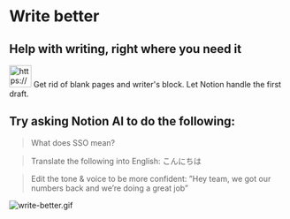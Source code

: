 # Write better

## Help with writing, right where you need it

<aside>
<img src="https://www.notion.so/icons/rename_purple.svg" alt="https://www.notion.so/icons/rename_purple.svg" width="40px" /> Get rid of blank pages and writer's block. Let Notion handle the first draft.

</aside>

## Try asking Notion AI to do the following:

> What does SSO mean?
> 

> Translate the following into English: 
こんにちは
> 

> Edit the tone & voice to be more confident: 
”Hey team, we got our numbers back and we’re doing a great job”
> 

![write-better.gif](write-better.gif)